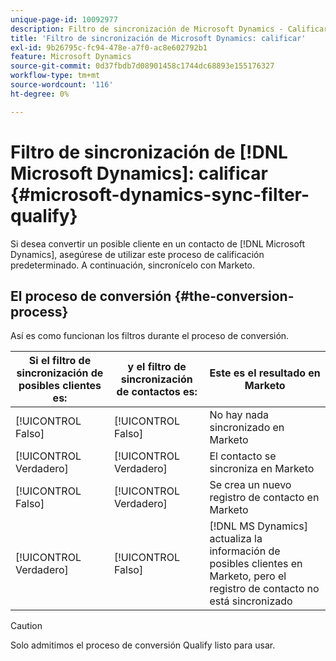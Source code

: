 ```yaml
---
unique-page-id: 10092977
description: Filtro de sincronización de Microsoft Dynamics - Calificar - Documentos de Marketo - Documentación del producto
title: 'Filtro de sincronización de Microsoft Dynamics: calificar'
exl-id: 9b26795c-fc94-478e-a7f0-ac8e602792b1
feature: Microsoft Dynamics
source-git-commit: 0d37fbdb7d08901458c1744dc68893e155176327
workflow-type: tm+mt
source-wordcount: '116'
ht-degree: 0%

---
```


# Filtro de sincronización de [!DNL Microsoft Dynamics]: calificar {#microsoft-dynamics-sync-filter-qualify}

Si desea convertir un posible cliente en un contacto de [!DNL Microsoft Dynamics], asegúrese de utilizar este proceso de calificación predeterminado. A continuación, sincronícelo con Marketo.

## El proceso de conversión {#the-conversion-process}

Así es como funcionan los filtros durante el proceso de conversión.

| Si el filtro de sincronización de posibles clientes es: | y el filtro de sincronización de contactos es: | Este es el resultado en Marketo |
|---|---|---|
| [!UICONTROL Falso] | [!UICONTROL Falso] | No hay nada sincronizado en Marketo |
| [!UICONTROL Verdadero] | [!UICONTROL Verdadero] | El contacto se sincroniza en Marketo |
| [!UICONTROL Falso] | [!UICONTROL Verdadero] | Se crea un nuevo registro de contacto en Marketo |
| [!UICONTROL Verdadero] | [!UICONTROL Falso] | [!DNL MS Dynamics] actualiza la información de posibles clientes en Marketo, pero el registro de contacto no está sincronizado |

>[!CAUTION]
>
>Solo admitimos el proceso de conversión Qualify listo para usar.

